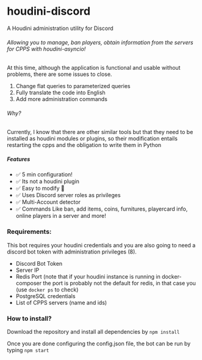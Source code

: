 # houdini-discord
A Houdini administration utility for Discord
###### Allowing you to manage, ban players, obtain information from the servers for CPPS with houdini-asyncio!

At this time, although the application is functional and usable without problems, there are some issues to close.
 1. Change flat queries to parameterized queries
 2. Fully translate the code into English
 3. Add more administration commands

###### Why?
Currently, I know that there are other similar tools but that they need to be installed as houdini modules or plugins, so their modification entails restarting the cpps and the obligation to write them in Python


##### Features
- ✅ 5 min configuration!
- ✅ Its not a houdini plugin
- ✅ Easy to modify 💪
- ✅ Uses Discord server roles as privileges 
- ✅ Multi-Account detector
- ✅ Commands Like ban, add items, coins, furnitures, playercard info, online players in a server and more!



### Requirements:
This bot requires your houdini credentials and you are also going to need a discord bot token with administration privileges (8). 
- Discord Bot Token
- Server IP 
- Redis Port (note that if your houdini instance is running in docker-composer the port is probably not the default for redis, in that case you (use `docker ps` to check)
- PostgreSQL credentials
- List of CPPS servers (name and ids)



### How to install?
Download the repository and install all dependencies by
 `npm install`
 
Once you are done configuring the config.json file, the bot can be run by typing `npm start`
 
